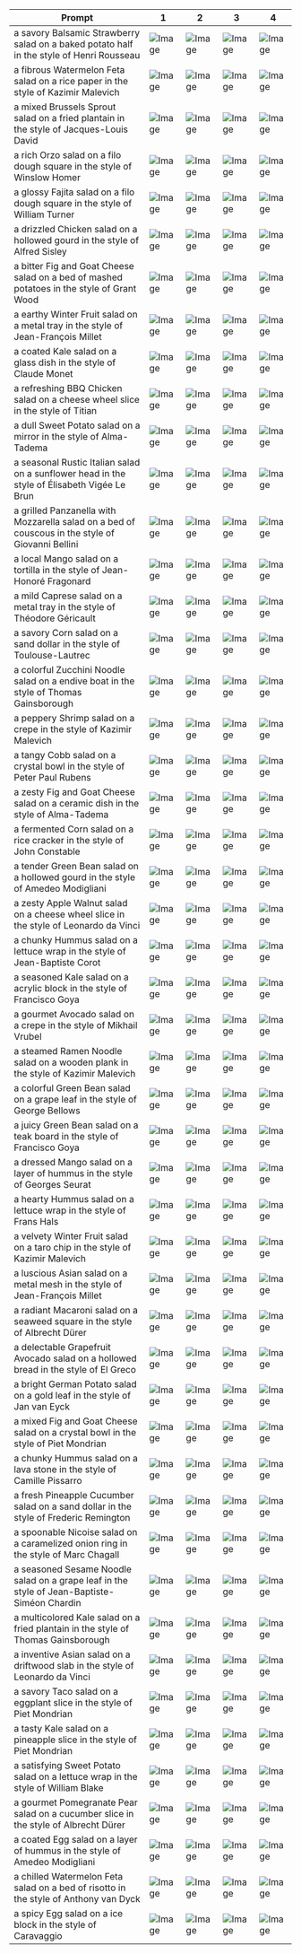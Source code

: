| Prompt | 1 | 2 | 3 | 4 |
|-|-|-|-|-|
| a savory Balsamic Strawberry salad on a baked potato half in the style of Henri Rousseau | ![Image](https://salad-benchmark-public-assets.s3.us-east-2.amazonaws.com/sdxl/36b1e8dc-de16-4b0e-a586-9dbda6314c2c-0.jpg) | ![Image](https://salad-benchmark-public-assets.s3.us-east-2.amazonaws.com/sdxl/36b1e8dc-de16-4b0e-a586-9dbda6314c2c-1.jpg) | ![Image](https://salad-benchmark-public-assets.s3.us-east-2.amazonaws.com/sdxl/36b1e8dc-de16-4b0e-a586-9dbda6314c2c-2.jpg) | ![Image](https://salad-benchmark-public-assets.s3.us-east-2.amazonaws.com/sdxl/36b1e8dc-de16-4b0e-a586-9dbda6314c2c-3.jpg) |
| a fibrous Watermelon Feta salad on a rice paper in the style of Kazimir Malevich | ![Image](https://salad-benchmark-public-assets.s3.us-east-2.amazonaws.com/sdxl/1a0637f7-5092-4d33-9da7-a74839c92eb7-0.jpg) | ![Image](https://salad-benchmark-public-assets.s3.us-east-2.amazonaws.com/sdxl/1a0637f7-5092-4d33-9da7-a74839c92eb7-1.jpg) | ![Image](https://salad-benchmark-public-assets.s3.us-east-2.amazonaws.com/sdxl/1a0637f7-5092-4d33-9da7-a74839c92eb7-2.jpg) | ![Image](https://salad-benchmark-public-assets.s3.us-east-2.amazonaws.com/sdxl/1a0637f7-5092-4d33-9da7-a74839c92eb7-3.jpg) |
| a mixed Brussels Sprout salad on a fried plantain in the style of Jacques-Louis David | ![Image](https://salad-benchmark-public-assets.s3.us-east-2.amazonaws.com/sdxl/d9778f61-874a-4887-abc0-dac21f661617-0.jpg) | ![Image](https://salad-benchmark-public-assets.s3.us-east-2.amazonaws.com/sdxl/d9778f61-874a-4887-abc0-dac21f661617-1.jpg) | ![Image](https://salad-benchmark-public-assets.s3.us-east-2.amazonaws.com/sdxl/d9778f61-874a-4887-abc0-dac21f661617-2.jpg) | ![Image](https://salad-benchmark-public-assets.s3.us-east-2.amazonaws.com/sdxl/d9778f61-874a-4887-abc0-dac21f661617-3.jpg) |
| a rich Orzo salad on a filo dough square in the style of Winslow Homer | ![Image](https://salad-benchmark-public-assets.s3.us-east-2.amazonaws.com/sdxl/11e0cf48-04f7-4c5b-ba78-fc002dbc2e37-0.jpg) | ![Image](https://salad-benchmark-public-assets.s3.us-east-2.amazonaws.com/sdxl/11e0cf48-04f7-4c5b-ba78-fc002dbc2e37-1.jpg) | ![Image](https://salad-benchmark-public-assets.s3.us-east-2.amazonaws.com/sdxl/11e0cf48-04f7-4c5b-ba78-fc002dbc2e37-2.jpg) | ![Image](https://salad-benchmark-public-assets.s3.us-east-2.amazonaws.com/sdxl/11e0cf48-04f7-4c5b-ba78-fc002dbc2e37-3.jpg) |
| a glossy Fajita salad on a filo dough square in the style of William Turner | ![Image](https://salad-benchmark-public-assets.s3.us-east-2.amazonaws.com/sdxl/fc5c281a-18eb-4ab1-b80c-1d97d9211117-0.jpg) | ![Image](https://salad-benchmark-public-assets.s3.us-east-2.amazonaws.com/sdxl/fc5c281a-18eb-4ab1-b80c-1d97d9211117-1.jpg) | ![Image](https://salad-benchmark-public-assets.s3.us-east-2.amazonaws.com/sdxl/fc5c281a-18eb-4ab1-b80c-1d97d9211117-2.jpg) | ![Image](https://salad-benchmark-public-assets.s3.us-east-2.amazonaws.com/sdxl/fc5c281a-18eb-4ab1-b80c-1d97d9211117-3.jpg) |
| a drizzled Chicken salad on a hollowed gourd in the style of Alfred Sisley | ![Image](https://salad-benchmark-public-assets.s3.us-east-2.amazonaws.com/sdxl/cc23d1ee-02f8-49bf-a81b-18063323f694-0.jpg) | ![Image](https://salad-benchmark-public-assets.s3.us-east-2.amazonaws.com/sdxl/cc23d1ee-02f8-49bf-a81b-18063323f694-1.jpg) | ![Image](https://salad-benchmark-public-assets.s3.us-east-2.amazonaws.com/sdxl/cc23d1ee-02f8-49bf-a81b-18063323f694-2.jpg) | ![Image](https://salad-benchmark-public-assets.s3.us-east-2.amazonaws.com/sdxl/cc23d1ee-02f8-49bf-a81b-18063323f694-3.jpg) |
| a bitter Fig and Goat Cheese salad on a bed of mashed potatoes in the style of Grant Wood | ![Image](https://salad-benchmark-public-assets.s3.us-east-2.amazonaws.com/sdxl/a3a5598a-ab85-41a9-91a4-0a61afa84bc3-0.jpg) | ![Image](https://salad-benchmark-public-assets.s3.us-east-2.amazonaws.com/sdxl/a3a5598a-ab85-41a9-91a4-0a61afa84bc3-1.jpg) | ![Image](https://salad-benchmark-public-assets.s3.us-east-2.amazonaws.com/sdxl/a3a5598a-ab85-41a9-91a4-0a61afa84bc3-2.jpg) | ![Image](https://salad-benchmark-public-assets.s3.us-east-2.amazonaws.com/sdxl/a3a5598a-ab85-41a9-91a4-0a61afa84bc3-3.jpg) |
| a earthy Winter Fruit salad on a metal tray in the style of Jean-François Millet | ![Image](https://salad-benchmark-public-assets.s3.us-east-2.amazonaws.com/sdxl/177839af-b299-48d9-b241-1b12464fb7ae-0.jpg) | ![Image](https://salad-benchmark-public-assets.s3.us-east-2.amazonaws.com/sdxl/177839af-b299-48d9-b241-1b12464fb7ae-1.jpg) | ![Image](https://salad-benchmark-public-assets.s3.us-east-2.amazonaws.com/sdxl/177839af-b299-48d9-b241-1b12464fb7ae-2.jpg) | ![Image](https://salad-benchmark-public-assets.s3.us-east-2.amazonaws.com/sdxl/177839af-b299-48d9-b241-1b12464fb7ae-3.jpg) |
| a coated Kale salad on a glass dish in the style of Claude Monet | ![Image](https://salad-benchmark-public-assets.s3.us-east-2.amazonaws.com/sdxl/5eab0e01-afb2-4dda-80bb-7e235460aab1-0.jpg) | ![Image](https://salad-benchmark-public-assets.s3.us-east-2.amazonaws.com/sdxl/5eab0e01-afb2-4dda-80bb-7e235460aab1-1.jpg) | ![Image](https://salad-benchmark-public-assets.s3.us-east-2.amazonaws.com/sdxl/5eab0e01-afb2-4dda-80bb-7e235460aab1-2.jpg) | ![Image](https://salad-benchmark-public-assets.s3.us-east-2.amazonaws.com/sdxl/5eab0e01-afb2-4dda-80bb-7e235460aab1-3.jpg) |
| a refreshing BBQ Chicken salad on a cheese wheel slice in the style of Titian | ![Image](https://salad-benchmark-public-assets.s3.us-east-2.amazonaws.com/sdxl/5769c730-de0a-45bd-9ea0-1fcd94435062-0.jpg) | ![Image](https://salad-benchmark-public-assets.s3.us-east-2.amazonaws.com/sdxl/5769c730-de0a-45bd-9ea0-1fcd94435062-1.jpg) | ![Image](https://salad-benchmark-public-assets.s3.us-east-2.amazonaws.com/sdxl/5769c730-de0a-45bd-9ea0-1fcd94435062-2.jpg) | ![Image](https://salad-benchmark-public-assets.s3.us-east-2.amazonaws.com/sdxl/5769c730-de0a-45bd-9ea0-1fcd94435062-3.jpg) |
| a dull Sweet Potato salad on a mirror in the style of Alma-Tadema | ![Image](https://salad-benchmark-public-assets.s3.us-east-2.amazonaws.com/sdxl/d6acb7d4-530b-42e2-a425-8036e37da853-0.jpg) | ![Image](https://salad-benchmark-public-assets.s3.us-east-2.amazonaws.com/sdxl/d6acb7d4-530b-42e2-a425-8036e37da853-1.jpg) | ![Image](https://salad-benchmark-public-assets.s3.us-east-2.amazonaws.com/sdxl/d6acb7d4-530b-42e2-a425-8036e37da853-2.jpg) | ![Image](https://salad-benchmark-public-assets.s3.us-east-2.amazonaws.com/sdxl/d6acb7d4-530b-42e2-a425-8036e37da853-3.jpg) |
| a seasonal Rustic Italian salad on a sunflower head in the style of Élisabeth Vigée Le Brun | ![Image](https://salad-benchmark-public-assets.s3.us-east-2.amazonaws.com/sdxl/80c1fea3-3ffe-4835-a02d-936c5f6538f7-0.jpg) | ![Image](https://salad-benchmark-public-assets.s3.us-east-2.amazonaws.com/sdxl/80c1fea3-3ffe-4835-a02d-936c5f6538f7-1.jpg) | ![Image](https://salad-benchmark-public-assets.s3.us-east-2.amazonaws.com/sdxl/80c1fea3-3ffe-4835-a02d-936c5f6538f7-2.jpg) | ![Image](https://salad-benchmark-public-assets.s3.us-east-2.amazonaws.com/sdxl/80c1fea3-3ffe-4835-a02d-936c5f6538f7-3.jpg) |
| a grilled Panzanella with Mozzarella salad on a bed of couscous in the style of Giovanni Bellini | ![Image](https://salad-benchmark-public-assets.s3.us-east-2.amazonaws.com/sdxl/af9858d4-1d52-42d4-bf73-58e57f0ba078-0.jpg) | ![Image](https://salad-benchmark-public-assets.s3.us-east-2.amazonaws.com/sdxl/af9858d4-1d52-42d4-bf73-58e57f0ba078-1.jpg) | ![Image](https://salad-benchmark-public-assets.s3.us-east-2.amazonaws.com/sdxl/af9858d4-1d52-42d4-bf73-58e57f0ba078-2.jpg) | ![Image](https://salad-benchmark-public-assets.s3.us-east-2.amazonaws.com/sdxl/af9858d4-1d52-42d4-bf73-58e57f0ba078-3.jpg) |
| a local Mango salad on a tortilla in the style of Jean-Honoré Fragonard | ![Image](https://salad-benchmark-public-assets.s3.us-east-2.amazonaws.com/sdxl/485a038b-3baa-4134-b0c1-1fc51391e2ee-0.jpg) | ![Image](https://salad-benchmark-public-assets.s3.us-east-2.amazonaws.com/sdxl/485a038b-3baa-4134-b0c1-1fc51391e2ee-1.jpg) | ![Image](https://salad-benchmark-public-assets.s3.us-east-2.amazonaws.com/sdxl/485a038b-3baa-4134-b0c1-1fc51391e2ee-2.jpg) | ![Image](https://salad-benchmark-public-assets.s3.us-east-2.amazonaws.com/sdxl/485a038b-3baa-4134-b0c1-1fc51391e2ee-3.jpg) |
| a mild Caprese salad on a metal tray in the style of Théodore Géricault | ![Image](https://salad-benchmark-public-assets.s3.us-east-2.amazonaws.com/sdxl/e70e167f-656e-4eed-b528-2e3cc57f389b-0.jpg) | ![Image](https://salad-benchmark-public-assets.s3.us-east-2.amazonaws.com/sdxl/e70e167f-656e-4eed-b528-2e3cc57f389b-1.jpg) | ![Image](https://salad-benchmark-public-assets.s3.us-east-2.amazonaws.com/sdxl/e70e167f-656e-4eed-b528-2e3cc57f389b-2.jpg) | ![Image](https://salad-benchmark-public-assets.s3.us-east-2.amazonaws.com/sdxl/e70e167f-656e-4eed-b528-2e3cc57f389b-3.jpg) |
| a savory Corn salad on a sand dollar in the style of Toulouse-Lautrec | ![Image](https://salad-benchmark-public-assets.s3.us-east-2.amazonaws.com/sdxl/90138012-74e6-4249-a85e-346826bc7966-0.jpg) | ![Image](https://salad-benchmark-public-assets.s3.us-east-2.amazonaws.com/sdxl/90138012-74e6-4249-a85e-346826bc7966-1.jpg) | ![Image](https://salad-benchmark-public-assets.s3.us-east-2.amazonaws.com/sdxl/90138012-74e6-4249-a85e-346826bc7966-2.jpg) | ![Image](https://salad-benchmark-public-assets.s3.us-east-2.amazonaws.com/sdxl/90138012-74e6-4249-a85e-346826bc7966-3.jpg) |
| a colorful Zucchini Noodle salad on a endive boat in the style of Thomas Gainsborough | ![Image](https://salad-benchmark-public-assets.s3.us-east-2.amazonaws.com/sdxl/6aeb52ac-51e7-4c47-b4b8-2ef46e7bff75-0.jpg) | ![Image](https://salad-benchmark-public-assets.s3.us-east-2.amazonaws.com/sdxl/6aeb52ac-51e7-4c47-b4b8-2ef46e7bff75-1.jpg) | ![Image](https://salad-benchmark-public-assets.s3.us-east-2.amazonaws.com/sdxl/6aeb52ac-51e7-4c47-b4b8-2ef46e7bff75-2.jpg) | ![Image](https://salad-benchmark-public-assets.s3.us-east-2.amazonaws.com/sdxl/6aeb52ac-51e7-4c47-b4b8-2ef46e7bff75-3.jpg) |
| a peppery Shrimp salad on a crepe in the style of Kazimir Malevich | ![Image](https://salad-benchmark-public-assets.s3.us-east-2.amazonaws.com/sdxl/b77674c1-9054-48a2-9342-68b3c35d9425-0.jpg) | ![Image](https://salad-benchmark-public-assets.s3.us-east-2.amazonaws.com/sdxl/b77674c1-9054-48a2-9342-68b3c35d9425-1.jpg) | ![Image](https://salad-benchmark-public-assets.s3.us-east-2.amazonaws.com/sdxl/b77674c1-9054-48a2-9342-68b3c35d9425-2.jpg) | ![Image](https://salad-benchmark-public-assets.s3.us-east-2.amazonaws.com/sdxl/b77674c1-9054-48a2-9342-68b3c35d9425-3.jpg) |
| a tangy Cobb salad on a crystal bowl in the style of Peter Paul Rubens | ![Image](https://salad-benchmark-public-assets.s3.us-east-2.amazonaws.com/sdxl/a7276b63-22ce-4748-8a30-95ba5a1a550b-0.jpg) | ![Image](https://salad-benchmark-public-assets.s3.us-east-2.amazonaws.com/sdxl/a7276b63-22ce-4748-8a30-95ba5a1a550b-1.jpg) | ![Image](https://salad-benchmark-public-assets.s3.us-east-2.amazonaws.com/sdxl/a7276b63-22ce-4748-8a30-95ba5a1a550b-2.jpg) | ![Image](https://salad-benchmark-public-assets.s3.us-east-2.amazonaws.com/sdxl/a7276b63-22ce-4748-8a30-95ba5a1a550b-3.jpg) |
| a zesty Fig and Goat Cheese salad on a ceramic dish in the style of Alma-Tadema | ![Image](https://salad-benchmark-public-assets.s3.us-east-2.amazonaws.com/sdxl/48922db8-3701-4a3d-ba3d-cb168d5e6da6-0.jpg) | ![Image](https://salad-benchmark-public-assets.s3.us-east-2.amazonaws.com/sdxl/48922db8-3701-4a3d-ba3d-cb168d5e6da6-1.jpg) | ![Image](https://salad-benchmark-public-assets.s3.us-east-2.amazonaws.com/sdxl/48922db8-3701-4a3d-ba3d-cb168d5e6da6-2.jpg) | ![Image](https://salad-benchmark-public-assets.s3.us-east-2.amazonaws.com/sdxl/48922db8-3701-4a3d-ba3d-cb168d5e6da6-3.jpg) |
| a fermented Corn salad on a rice cracker in the style of John Constable | ![Image](https://salad-benchmark-public-assets.s3.us-east-2.amazonaws.com/sdxl/2e5259c7-76a4-4cb7-941a-43743ab2175f-0.jpg) | ![Image](https://salad-benchmark-public-assets.s3.us-east-2.amazonaws.com/sdxl/2e5259c7-76a4-4cb7-941a-43743ab2175f-1.jpg) | ![Image](https://salad-benchmark-public-assets.s3.us-east-2.amazonaws.com/sdxl/2e5259c7-76a4-4cb7-941a-43743ab2175f-2.jpg) | ![Image](https://salad-benchmark-public-assets.s3.us-east-2.amazonaws.com/sdxl/2e5259c7-76a4-4cb7-941a-43743ab2175f-3.jpg) |
| a tender Green Bean salad on a hollowed gourd in the style of Amedeo Modigliani | ![Image](https://salad-benchmark-public-assets.s3.us-east-2.amazonaws.com/sdxl/974335d7-08f7-4fe9-99e6-36094e237805-0.jpg) | ![Image](https://salad-benchmark-public-assets.s3.us-east-2.amazonaws.com/sdxl/974335d7-08f7-4fe9-99e6-36094e237805-1.jpg) | ![Image](https://salad-benchmark-public-assets.s3.us-east-2.amazonaws.com/sdxl/974335d7-08f7-4fe9-99e6-36094e237805-2.jpg) | ![Image](https://salad-benchmark-public-assets.s3.us-east-2.amazonaws.com/sdxl/974335d7-08f7-4fe9-99e6-36094e237805-3.jpg) |
| a zesty Apple Walnut salad on a cheese wheel slice in the style of Leonardo da Vinci | ![Image](https://salad-benchmark-public-assets.s3.us-east-2.amazonaws.com/sdxl/454e08d8-247b-455a-8c22-f003fe88e6c3-0.jpg) | ![Image](https://salad-benchmark-public-assets.s3.us-east-2.amazonaws.com/sdxl/454e08d8-247b-455a-8c22-f003fe88e6c3-1.jpg) | ![Image](https://salad-benchmark-public-assets.s3.us-east-2.amazonaws.com/sdxl/454e08d8-247b-455a-8c22-f003fe88e6c3-2.jpg) | ![Image](https://salad-benchmark-public-assets.s3.us-east-2.amazonaws.com/sdxl/454e08d8-247b-455a-8c22-f003fe88e6c3-3.jpg) |
| a chunky Hummus salad on a lettuce wrap in the style of Jean-Baptiste Corot | ![Image](https://salad-benchmark-public-assets.s3.us-east-2.amazonaws.com/sdxl/0b92b39c-a5ae-461d-83eb-64e1fc6f3c14-0.jpg) | ![Image](https://salad-benchmark-public-assets.s3.us-east-2.amazonaws.com/sdxl/0b92b39c-a5ae-461d-83eb-64e1fc6f3c14-1.jpg) | ![Image](https://salad-benchmark-public-assets.s3.us-east-2.amazonaws.com/sdxl/0b92b39c-a5ae-461d-83eb-64e1fc6f3c14-2.jpg) | ![Image](https://salad-benchmark-public-assets.s3.us-east-2.amazonaws.com/sdxl/0b92b39c-a5ae-461d-83eb-64e1fc6f3c14-3.jpg) |
| a seasoned Kale salad on a acrylic block in the style of Francisco Goya | ![Image](https://salad-benchmark-public-assets.s3.us-east-2.amazonaws.com/sdxl/d3024591-8514-4579-b4da-7dfcf0e39479-0.jpg) | ![Image](https://salad-benchmark-public-assets.s3.us-east-2.amazonaws.com/sdxl/d3024591-8514-4579-b4da-7dfcf0e39479-1.jpg) | ![Image](https://salad-benchmark-public-assets.s3.us-east-2.amazonaws.com/sdxl/d3024591-8514-4579-b4da-7dfcf0e39479-2.jpg) | ![Image](https://salad-benchmark-public-assets.s3.us-east-2.amazonaws.com/sdxl/d3024591-8514-4579-b4da-7dfcf0e39479-3.jpg) |
| a gourmet Avocado salad on a crepe in the style of Mikhail Vrubel | ![Image](https://salad-benchmark-public-assets.s3.us-east-2.amazonaws.com/sdxl/495515dc-8bd1-48af-8713-28b07a90d744-0.jpg) | ![Image](https://salad-benchmark-public-assets.s3.us-east-2.amazonaws.com/sdxl/495515dc-8bd1-48af-8713-28b07a90d744-1.jpg) | ![Image](https://salad-benchmark-public-assets.s3.us-east-2.amazonaws.com/sdxl/495515dc-8bd1-48af-8713-28b07a90d744-2.jpg) | ![Image](https://salad-benchmark-public-assets.s3.us-east-2.amazonaws.com/sdxl/495515dc-8bd1-48af-8713-28b07a90d744-3.jpg) |
| a steamed Ramen Noodle salad on a wooden plank in the style of Kazimir Malevich | ![Image](https://salad-benchmark-public-assets.s3.us-east-2.amazonaws.com/sdxl/907da162-90ca-4a44-97d6-f2ceeff82299-0.jpg) | ![Image](https://salad-benchmark-public-assets.s3.us-east-2.amazonaws.com/sdxl/907da162-90ca-4a44-97d6-f2ceeff82299-1.jpg) | ![Image](https://salad-benchmark-public-assets.s3.us-east-2.amazonaws.com/sdxl/907da162-90ca-4a44-97d6-f2ceeff82299-2.jpg) | ![Image](https://salad-benchmark-public-assets.s3.us-east-2.amazonaws.com/sdxl/907da162-90ca-4a44-97d6-f2ceeff82299-3.jpg) |
| a colorful Green Bean salad on a grape leaf in the style of George Bellows | ![Image](https://salad-benchmark-public-assets.s3.us-east-2.amazonaws.com/sdxl/962e3fda-d045-4b90-b8f6-7207ca820bfe-0.jpg) | ![Image](https://salad-benchmark-public-assets.s3.us-east-2.amazonaws.com/sdxl/962e3fda-d045-4b90-b8f6-7207ca820bfe-1.jpg) | ![Image](https://salad-benchmark-public-assets.s3.us-east-2.amazonaws.com/sdxl/962e3fda-d045-4b90-b8f6-7207ca820bfe-2.jpg) | ![Image](https://salad-benchmark-public-assets.s3.us-east-2.amazonaws.com/sdxl/962e3fda-d045-4b90-b8f6-7207ca820bfe-3.jpg) |
| a juicy Green Bean salad on a teak board in the style of Francisco Goya | ![Image](https://salad-benchmark-public-assets.s3.us-east-2.amazonaws.com/sdxl/750cf012-78cb-4cd9-96fc-fd89d71d5c40-0.jpg) | ![Image](https://salad-benchmark-public-assets.s3.us-east-2.amazonaws.com/sdxl/750cf012-78cb-4cd9-96fc-fd89d71d5c40-1.jpg) | ![Image](https://salad-benchmark-public-assets.s3.us-east-2.amazonaws.com/sdxl/750cf012-78cb-4cd9-96fc-fd89d71d5c40-2.jpg) | ![Image](https://salad-benchmark-public-assets.s3.us-east-2.amazonaws.com/sdxl/750cf012-78cb-4cd9-96fc-fd89d71d5c40-3.jpg) |
| a dressed Mango salad on a layer of hummus in the style of Georges Seurat | ![Image](https://salad-benchmark-public-assets.s3.us-east-2.amazonaws.com/sdxl/7eeb1c99-08b2-4336-9e41-b51328170715-0.jpg) | ![Image](https://salad-benchmark-public-assets.s3.us-east-2.amazonaws.com/sdxl/7eeb1c99-08b2-4336-9e41-b51328170715-1.jpg) | ![Image](https://salad-benchmark-public-assets.s3.us-east-2.amazonaws.com/sdxl/7eeb1c99-08b2-4336-9e41-b51328170715-2.jpg) | ![Image](https://salad-benchmark-public-assets.s3.us-east-2.amazonaws.com/sdxl/7eeb1c99-08b2-4336-9e41-b51328170715-3.jpg) |
| a hearty Hummus salad on a lettuce wrap in the style of Frans Hals | ![Image](https://salad-benchmark-public-assets.s3.us-east-2.amazonaws.com/sdxl/d3538e5a-05a2-4518-85e5-92abdda780e6-0.jpg) | ![Image](https://salad-benchmark-public-assets.s3.us-east-2.amazonaws.com/sdxl/d3538e5a-05a2-4518-85e5-92abdda780e6-1.jpg) | ![Image](https://salad-benchmark-public-assets.s3.us-east-2.amazonaws.com/sdxl/d3538e5a-05a2-4518-85e5-92abdda780e6-2.jpg) | ![Image](https://salad-benchmark-public-assets.s3.us-east-2.amazonaws.com/sdxl/d3538e5a-05a2-4518-85e5-92abdda780e6-3.jpg) |
| a velvety Winter Fruit salad on a taro chip in the style of Kazimir Malevich | ![Image](https://salad-benchmark-public-assets.s3.us-east-2.amazonaws.com/sdxl/e6b6bab5-9b0f-46c9-a3d5-4f3bc650da08-0.jpg) | ![Image](https://salad-benchmark-public-assets.s3.us-east-2.amazonaws.com/sdxl/e6b6bab5-9b0f-46c9-a3d5-4f3bc650da08-1.jpg) | ![Image](https://salad-benchmark-public-assets.s3.us-east-2.amazonaws.com/sdxl/e6b6bab5-9b0f-46c9-a3d5-4f3bc650da08-2.jpg) | ![Image](https://salad-benchmark-public-assets.s3.us-east-2.amazonaws.com/sdxl/e6b6bab5-9b0f-46c9-a3d5-4f3bc650da08-3.jpg) |
| a luscious Asian salad on a metal mesh in the style of Jean-François Millet | ![Image](https://salad-benchmark-public-assets.s3.us-east-2.amazonaws.com/sdxl/3c77cca5-f256-4aad-bebb-39a4eda5b0ee-0.jpg) | ![Image](https://salad-benchmark-public-assets.s3.us-east-2.amazonaws.com/sdxl/3c77cca5-f256-4aad-bebb-39a4eda5b0ee-1.jpg) | ![Image](https://salad-benchmark-public-assets.s3.us-east-2.amazonaws.com/sdxl/3c77cca5-f256-4aad-bebb-39a4eda5b0ee-2.jpg) | ![Image](https://salad-benchmark-public-assets.s3.us-east-2.amazonaws.com/sdxl/3c77cca5-f256-4aad-bebb-39a4eda5b0ee-3.jpg) |
| a radiant Macaroni salad on a seaweed square in the style of Albrecht Dürer | ![Image](https://salad-benchmark-public-assets.s3.us-east-2.amazonaws.com/sdxl/92b517d4-80f8-4bc9-9261-8f8566428224-0.jpg) | ![Image](https://salad-benchmark-public-assets.s3.us-east-2.amazonaws.com/sdxl/92b517d4-80f8-4bc9-9261-8f8566428224-1.jpg) | ![Image](https://salad-benchmark-public-assets.s3.us-east-2.amazonaws.com/sdxl/92b517d4-80f8-4bc9-9261-8f8566428224-2.jpg) | ![Image](https://salad-benchmark-public-assets.s3.us-east-2.amazonaws.com/sdxl/92b517d4-80f8-4bc9-9261-8f8566428224-3.jpg) |
| a delectable Grapefruit Avocado salad on a hollowed bread in the style of El Greco | ![Image](https://salad-benchmark-public-assets.s3.us-east-2.amazonaws.com/sdxl/3a8295bc-2d8b-41ab-827b-2fe25e7933d4-0.jpg) | ![Image](https://salad-benchmark-public-assets.s3.us-east-2.amazonaws.com/sdxl/3a8295bc-2d8b-41ab-827b-2fe25e7933d4-1.jpg) | ![Image](https://salad-benchmark-public-assets.s3.us-east-2.amazonaws.com/sdxl/3a8295bc-2d8b-41ab-827b-2fe25e7933d4-2.jpg) | ![Image](https://salad-benchmark-public-assets.s3.us-east-2.amazonaws.com/sdxl/3a8295bc-2d8b-41ab-827b-2fe25e7933d4-3.jpg) |
| a bright German Potato salad on a gold leaf in the style of Jan van Eyck | ![Image](https://salad-benchmark-public-assets.s3.us-east-2.amazonaws.com/sdxl/7b56d3d3-5c11-48df-9ec1-10ec988937e6-0.jpg) | ![Image](https://salad-benchmark-public-assets.s3.us-east-2.amazonaws.com/sdxl/7b56d3d3-5c11-48df-9ec1-10ec988937e6-1.jpg) | ![Image](https://salad-benchmark-public-assets.s3.us-east-2.amazonaws.com/sdxl/7b56d3d3-5c11-48df-9ec1-10ec988937e6-2.jpg) | ![Image](https://salad-benchmark-public-assets.s3.us-east-2.amazonaws.com/sdxl/7b56d3d3-5c11-48df-9ec1-10ec988937e6-3.jpg) |
| a mixed Fig and Goat Cheese salad on a crystal bowl in the style of Piet Mondrian | ![Image](https://salad-benchmark-public-assets.s3.us-east-2.amazonaws.com/sdxl/b42c82ff-441e-4126-911a-031d208484a9-0.jpg) | ![Image](https://salad-benchmark-public-assets.s3.us-east-2.amazonaws.com/sdxl/b42c82ff-441e-4126-911a-031d208484a9-1.jpg) | ![Image](https://salad-benchmark-public-assets.s3.us-east-2.amazonaws.com/sdxl/b42c82ff-441e-4126-911a-031d208484a9-2.jpg) | ![Image](https://salad-benchmark-public-assets.s3.us-east-2.amazonaws.com/sdxl/b42c82ff-441e-4126-911a-031d208484a9-3.jpg) |
| a chunky Hummus salad on a lava stone in the style of Camille Pissarro | ![Image](https://salad-benchmark-public-assets.s3.us-east-2.amazonaws.com/sdxl/3730eee1-e9a5-4f15-8f36-c7262da80f34-0.jpg) | ![Image](https://salad-benchmark-public-assets.s3.us-east-2.amazonaws.com/sdxl/3730eee1-e9a5-4f15-8f36-c7262da80f34-1.jpg) | ![Image](https://salad-benchmark-public-assets.s3.us-east-2.amazonaws.com/sdxl/3730eee1-e9a5-4f15-8f36-c7262da80f34-2.jpg) | ![Image](https://salad-benchmark-public-assets.s3.us-east-2.amazonaws.com/sdxl/3730eee1-e9a5-4f15-8f36-c7262da80f34-3.jpg) |
| a fresh Pineapple Cucumber salad on a sand dollar in the style of Frederic Remington | ![Image](https://salad-benchmark-public-assets.s3.us-east-2.amazonaws.com/sdxl/4100cc43-f5a1-451c-adec-d4c3d177ae33-0.jpg) | ![Image](https://salad-benchmark-public-assets.s3.us-east-2.amazonaws.com/sdxl/4100cc43-f5a1-451c-adec-d4c3d177ae33-1.jpg) | ![Image](https://salad-benchmark-public-assets.s3.us-east-2.amazonaws.com/sdxl/4100cc43-f5a1-451c-adec-d4c3d177ae33-2.jpg) | ![Image](https://salad-benchmark-public-assets.s3.us-east-2.amazonaws.com/sdxl/4100cc43-f5a1-451c-adec-d4c3d177ae33-3.jpg) |
| a spoonable Nicoise salad on a caramelized onion ring in the style of Marc Chagall | ![Image](https://salad-benchmark-public-assets.s3.us-east-2.amazonaws.com/sdxl/8c999b23-9bfe-455b-915d-cab9df458353-0.jpg) | ![Image](https://salad-benchmark-public-assets.s3.us-east-2.amazonaws.com/sdxl/8c999b23-9bfe-455b-915d-cab9df458353-1.jpg) | ![Image](https://salad-benchmark-public-assets.s3.us-east-2.amazonaws.com/sdxl/8c999b23-9bfe-455b-915d-cab9df458353-2.jpg) | ![Image](https://salad-benchmark-public-assets.s3.us-east-2.amazonaws.com/sdxl/8c999b23-9bfe-455b-915d-cab9df458353-3.jpg) |
| a seasoned Sesame Noodle salad on a grape leaf in the style of Jean-Baptiste-Siméon Chardin | ![Image](https://salad-benchmark-public-assets.s3.us-east-2.amazonaws.com/sdxl/867440e6-f61d-4c1e-a2e3-cacd590dca0e-0.jpg) | ![Image](https://salad-benchmark-public-assets.s3.us-east-2.amazonaws.com/sdxl/867440e6-f61d-4c1e-a2e3-cacd590dca0e-1.jpg) | ![Image](https://salad-benchmark-public-assets.s3.us-east-2.amazonaws.com/sdxl/867440e6-f61d-4c1e-a2e3-cacd590dca0e-2.jpg) | ![Image](https://salad-benchmark-public-assets.s3.us-east-2.amazonaws.com/sdxl/867440e6-f61d-4c1e-a2e3-cacd590dca0e-3.jpg) |
| a multicolored Kale salad on a fried plantain in the style of Thomas Gainsborough | ![Image](https://salad-benchmark-public-assets.s3.us-east-2.amazonaws.com/sdxl/44c6f933-a43d-4fa3-997d-23081ed7b4c6-0.jpg) | ![Image](https://salad-benchmark-public-assets.s3.us-east-2.amazonaws.com/sdxl/44c6f933-a43d-4fa3-997d-23081ed7b4c6-1.jpg) | ![Image](https://salad-benchmark-public-assets.s3.us-east-2.amazonaws.com/sdxl/44c6f933-a43d-4fa3-997d-23081ed7b4c6-2.jpg) | ![Image](https://salad-benchmark-public-assets.s3.us-east-2.amazonaws.com/sdxl/44c6f933-a43d-4fa3-997d-23081ed7b4c6-3.jpg) |
| a inventive Asian salad on a driftwood slab in the style of Leonardo da Vinci | ![Image](https://salad-benchmark-public-assets.s3.us-east-2.amazonaws.com/sdxl/657792d9-1bae-4aff-ab5c-634857bfafb3-0.jpg) | ![Image](https://salad-benchmark-public-assets.s3.us-east-2.amazonaws.com/sdxl/657792d9-1bae-4aff-ab5c-634857bfafb3-1.jpg) | ![Image](https://salad-benchmark-public-assets.s3.us-east-2.amazonaws.com/sdxl/657792d9-1bae-4aff-ab5c-634857bfafb3-2.jpg) | ![Image](https://salad-benchmark-public-assets.s3.us-east-2.amazonaws.com/sdxl/657792d9-1bae-4aff-ab5c-634857bfafb3-3.jpg) |
| a savory Taco salad on a eggplant slice in the style of Piet Mondrian | ![Image](https://salad-benchmark-public-assets.s3.us-east-2.amazonaws.com/sdxl/da64afb1-4a47-4857-be47-e3528534a91a-0.jpg) | ![Image](https://salad-benchmark-public-assets.s3.us-east-2.amazonaws.com/sdxl/da64afb1-4a47-4857-be47-e3528534a91a-1.jpg) | ![Image](https://salad-benchmark-public-assets.s3.us-east-2.amazonaws.com/sdxl/da64afb1-4a47-4857-be47-e3528534a91a-2.jpg) | ![Image](https://salad-benchmark-public-assets.s3.us-east-2.amazonaws.com/sdxl/da64afb1-4a47-4857-be47-e3528534a91a-3.jpg) |
| a tasty Kale salad on a pineapple slice in the style of Piet Mondrian | ![Image](https://salad-benchmark-public-assets.s3.us-east-2.amazonaws.com/sdxl/61a295fa-6ba0-448c-9c3b-05f1224d7e65-0.jpg) | ![Image](https://salad-benchmark-public-assets.s3.us-east-2.amazonaws.com/sdxl/61a295fa-6ba0-448c-9c3b-05f1224d7e65-1.jpg) | ![Image](https://salad-benchmark-public-assets.s3.us-east-2.amazonaws.com/sdxl/61a295fa-6ba0-448c-9c3b-05f1224d7e65-2.jpg) | ![Image](https://salad-benchmark-public-assets.s3.us-east-2.amazonaws.com/sdxl/61a295fa-6ba0-448c-9c3b-05f1224d7e65-3.jpg) |
| a satisfying Sweet Potato salad on a lettuce wrap in the style of William Blake | ![Image](https://salad-benchmark-public-assets.s3.us-east-2.amazonaws.com/sdxl/d26675ac-5072-4937-a6b9-f7d12be5c99c-0.jpg) | ![Image](https://salad-benchmark-public-assets.s3.us-east-2.amazonaws.com/sdxl/d26675ac-5072-4937-a6b9-f7d12be5c99c-1.jpg) | ![Image](https://salad-benchmark-public-assets.s3.us-east-2.amazonaws.com/sdxl/d26675ac-5072-4937-a6b9-f7d12be5c99c-2.jpg) | ![Image](https://salad-benchmark-public-assets.s3.us-east-2.amazonaws.com/sdxl/d26675ac-5072-4937-a6b9-f7d12be5c99c-3.jpg) |
| a gourmet Pomegranate Pear salad on a cucumber slice in the style of Albrecht Dürer | ![Image](https://salad-benchmark-public-assets.s3.us-east-2.amazonaws.com/sdxl/d8a24a85-a41b-4d66-9be5-060691415b60-0.jpg) | ![Image](https://salad-benchmark-public-assets.s3.us-east-2.amazonaws.com/sdxl/d8a24a85-a41b-4d66-9be5-060691415b60-1.jpg) | ![Image](https://salad-benchmark-public-assets.s3.us-east-2.amazonaws.com/sdxl/d8a24a85-a41b-4d66-9be5-060691415b60-2.jpg) | ![Image](https://salad-benchmark-public-assets.s3.us-east-2.amazonaws.com/sdxl/d8a24a85-a41b-4d66-9be5-060691415b60-3.jpg) |
| a coated Egg salad on a layer of hummus in the style of Amedeo Modigliani | ![Image](https://salad-benchmark-public-assets.s3.us-east-2.amazonaws.com/sdxl/b7cc1ab8-c204-4b3f-a0d4-02c69bfb46db-0.jpg) | ![Image](https://salad-benchmark-public-assets.s3.us-east-2.amazonaws.com/sdxl/b7cc1ab8-c204-4b3f-a0d4-02c69bfb46db-1.jpg) | ![Image](https://salad-benchmark-public-assets.s3.us-east-2.amazonaws.com/sdxl/b7cc1ab8-c204-4b3f-a0d4-02c69bfb46db-2.jpg) | ![Image](https://salad-benchmark-public-assets.s3.us-east-2.amazonaws.com/sdxl/b7cc1ab8-c204-4b3f-a0d4-02c69bfb46db-3.jpg) |
| a chilled Watermelon Feta salad on a bed of risotto in the style of Anthony van Dyck | ![Image](https://salad-benchmark-public-assets.s3.us-east-2.amazonaws.com/sdxl/7f5f3b7f-874d-45c6-ace3-4c3adf5e96d3-0.jpg) | ![Image](https://salad-benchmark-public-assets.s3.us-east-2.amazonaws.com/sdxl/7f5f3b7f-874d-45c6-ace3-4c3adf5e96d3-1.jpg) | ![Image](https://salad-benchmark-public-assets.s3.us-east-2.amazonaws.com/sdxl/7f5f3b7f-874d-45c6-ace3-4c3adf5e96d3-2.jpg) | ![Image](https://salad-benchmark-public-assets.s3.us-east-2.amazonaws.com/sdxl/7f5f3b7f-874d-45c6-ace3-4c3adf5e96d3-3.jpg) |
| a spicy Egg salad on a ice block in the style of Caravaggio | ![Image](https://salad-benchmark-public-assets.s3.us-east-2.amazonaws.com/sdxl/06cd6651-6cd3-4473-b759-0a883e4ad72e-0.jpg) | ![Image](https://salad-benchmark-public-assets.s3.us-east-2.amazonaws.com/sdxl/06cd6651-6cd3-4473-b759-0a883e4ad72e-1.jpg) | ![Image](https://salad-benchmark-public-assets.s3.us-east-2.amazonaws.com/sdxl/06cd6651-6cd3-4473-b759-0a883e4ad72e-2.jpg) | ![Image](https://salad-benchmark-public-assets.s3.us-east-2.amazonaws.com/sdxl/06cd6651-6cd3-4473-b759-0a883e4ad72e-3.jpg) |
